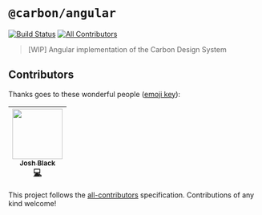 # `@carbon/angular`

[![Build Status](https://travis-ci.org/carbon-design-system/carbon-angular.svg?branch=master)](https://travis-ci.org/carbon-design-system/carbon-angular)
[![All Contributors](https://img.shields.io/badge/all_contributors-1-orange.svg?style=flat-square)](#contributors)

> [WIP] Angular implementation of the Carbon Design System

## Contributors

Thanks goes to these wonderful people ([emoji key](https://github.com/kentcdodds/all-contributors#emoji-key)):

<!-- ALL-CONTRIBUTORS-LIST:START - Do not remove or modify this section -->

<!-- prettier-ignore -->
| [<img src="https://avatars1.githubusercontent.com/u/3901764?v=4" width="100px;"/><br /><sub><b>Josh Black</b></sub>](https://github.com/joshblack)<br />[💻](https://github.com/carbon-design-system/carbon-angular/commits?author=joshblack "Code") |
| :---: |

<!-- ALL-CONTRIBUTORS-LIST:END -->

This project follows the [all-contributors](https://github.com/kentcdodds/all-contributors) specification. Contributions of any kind welcome!
